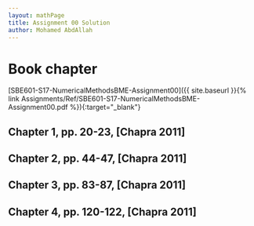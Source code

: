 ```yaml
---
layout: mathPage
title: Assignment 00 Solution
author: Mohamed AbdAllah
---
```

# Book chapter

[SBE601-S17-NumericalMethodsBME-Assignment00]({{ site.baseurl }}{% link Assignments/Ref/SBE601-S17-NumericalMethodsBME-Assignment00.pdf %}){:target="_blank"}

## Chapter 1, pp. 20-23, [Chapra 2011]

## Chapter 2, pp. 44-47, [Chapra 2011]

## Chapter 3, pp. 83-87, [Chapra 2011]

## Chapter 4, pp. 120-122, [Chapra 2011]
